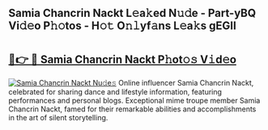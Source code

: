## Samia Chancrin Nackt L𝚎a𝚔ed N𝚞𝚍e - Part-yBQ Vi𝚍𝚎o P𝚑𝚘tos - H𝚘𝚝 O𝚗𝚕yf𝚊ns L𝚎a𝚔s gEGII

# <h2><a href="http://kf1tu9.oniu.top/?m=Samia+Chancrin+Nackt">🔗👉 🔴 Samia Chancrin Nackt P𝚑ot𝚘𝚜 V𝚒d𝚎o</a></h2>

[![Samia Chancrin Nackt Nu𝚍e𝚜](https://i.imgur.com/0qMVB7G.gif)](http://kf1tu9.oniu.top/?m=Samia+Chancrin+Nackt)
Online influencer Samia Chancrin Nackt, celebrated for sharing dance and lifestyle information, featuring performances and personal blogs. Exceptional mime troupe member Samia Chancrin Nackt, famed for their remarkable abilities and accomplishments in the art of silent storytelling.  
